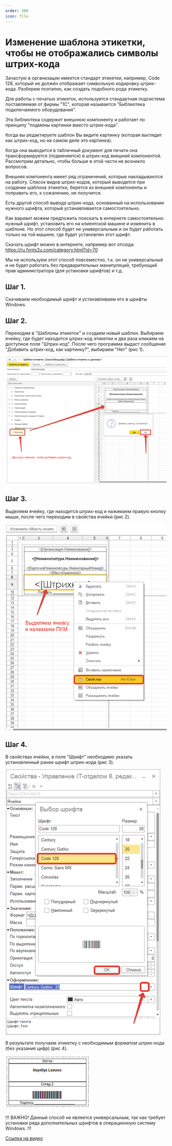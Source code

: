 ```yaml
---
order: 380
icon: file
---
```


# Изменение шаблона этикетки, чтобы не отображались символы штрих-кода

Зачастую в организации имеется стандарт этикетки, например, Code 128, который не должен отображает символьную кодировку штрих-кода. Разберем поэтапно, как создать подобного рода этикетку.

Для работы с печатью этикеток, используется стандартная подсистема поставляемая от фирмы "1С", которая называется "Библиотека подключаемого оборудования".

Эта библиотека содержит внешнюю компоненту и работает по принципу "подмены картинки вместо штрих-кода".

Когда вы редактируете шаблон Вы видите картинку (которая выглядит как штрих-код, но на самом деле это картинка).

Когда она выводится в табличный документ для печати она трансформируется (подменяется) в штрих-код внешней компонентой. Рассмотрим детально, чтобы больше в этой части не возникло вопросов.

Внешняя компонента имеет ряд ограничений, которые накладываются на работу. Список видов штрих-кодов, который выводится при создании шаблона этикетки, берется из внешней компоненты и поправить его, к сожалению, не получится.

Есть другой способ вывода штрих-кода, основанный на использовании нужного шрифта, который устанавливается самостоятельно.

Как вариант можем предложить поискать в интернете самостоятельно нужный шрифт, установить его на клиентской машине и изменить в шаблоне. Но этот способ будет не универсальным и он будет работать только на той машине, где будет установлен этот шрифт.

Скачать шрифт можно в интернете, например вот отсюда: https://ru.fonts2u.com/category.html?id=70

Мы не используем этот способ повсеместно, т.к. он не универсальный и не будет работать без предварительных манипуляций, требующий прав администратора (для установки шрифтов) и т.д.

## Шаг 1.

Скачиваем необходимый шрифт и устанавливаем его в шрифты Windows.

## Шаг 2.

Переходим в "Шаблоны этикеток" и создаем новый шаблон. Выбираем ячейку, где будет находится штрих-код этикетки и два раза кликаем на доступное поле "Штрих-код". После чего программа выдаст сообщение "Добавить штрих-код, как картинку?", выбираем "Нет" (рис 1).

![01_Изменение](static/01_Изменение.png)

## Шаг 3.
Выделяем ячейку, где находится штрих-код и нажимаем правую кнопку мыши, после чего переходим в свойства ячейки (рис 2).

![02_Изменение](static/02_Изменение.png)

## Шаг 4.
В свойствах ячейки, в поле "Шрифт" необходимо указать установленный ранее шрифт штрих-кода (рис 3).

![03_Изменение](static/03_Изменение.png)

В результате получаем этикетку с необходимым форматом штрих-кода (без указания цифр) (рис 4).

![04_Изменение](static/04_Изменение.png)

!!!
ВАЖНО! Данный способ не является универсальным, так как требует установки ряда дополнительных шрифтов в операционную систему Windows. 
!!!

[Ссылка на видео](https://youtu.be/HZcXqeumJes)